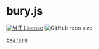 # bury.js

[![MIT License](https://img.shields.io/badge/license-MIT-blue.svg?style=flat)](LICENSE)
![GitHub repo size](https://img.shields.io/github/repo-size/mtsgi/bury)

[Example](https://mtsgi.github.io/bury/docs)
